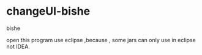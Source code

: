 # changeUI-bishe
bishe


open this program use eclipse ,because , some jars can only use in eclipse not IDEA.
